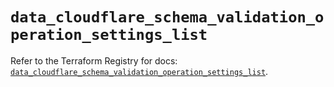 # `data_cloudflare_schema_validation_operation_settings_list`

Refer to the Terraform Registry for docs: [`data_cloudflare_schema_validation_operation_settings_list`](https://registry.terraform.io/providers/cloudflare/cloudflare/5.7.0/docs/data-sources/schema_validation_operation_settings_list).
